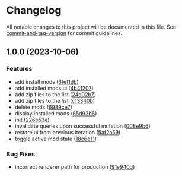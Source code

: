 # Changelog

All notable changes to this project will be documented in this file. See [commit-and-tag-version](https://github.com/absolute-version/commit-and-tag-version) for commit guidelines.

## 1.0.0 (2023-10-06)


### Features

* add install mods ([6fef1db](https://github.com/mkinfrared/baldurs-gate3-mod-manager/commit/6fef1db18195e1e3178875e257868e1442bfa29f))
* add installed mods ui ([4b41207](https://github.com/mkinfrared/baldurs-gate3-mod-manager/commit/4b41207164649d5426d24fe003dbe72e12c02420))
* add zip files to the list ([24d02b7](https://github.com/mkinfrared/baldurs-gate3-mod-manager/commit/24d02b79ef2d911d396533c95e30dd501740e182))
* add zip files to the list ([c13340b](https://github.com/mkinfrared/baldurs-gate3-mod-manager/commit/c13340b119e780d6c2b09c304d95d2b856c42bbb))
* delete mods ([6989ce7](https://github.com/mkinfrared/baldurs-gate3-mod-manager/commit/6989ce711ae1e06eeabdbb2681d45985c21ac3b5))
* display installed mods ([65d93b6](https://github.com/mkinfrared/baldurs-gate3-mod-manager/commit/65d93b6adc862044275773608c9543697aef813c))
* init ([226b53e](https://github.com/mkinfrared/baldurs-gate3-mod-manager/commit/226b53e78e4da5cb5d9eef31140389a7af0ae604))
* invalidate queries upon successful mutation ([008e9b6](https://github.com/mkinfrared/baldurs-gate3-mod-manager/commit/008e9b61273ce5c8abdb210965d5bada5416cb47))
* restore ui from previous iteration ([5af2a59](https://github.com/mkinfrared/baldurs-gate3-mod-manager/commit/5af2a59480719c11967a39646e3e784d7f4999d4))
* toggle active mod state ([18c6d11](https://github.com/mkinfrared/baldurs-gate3-mod-manager/commit/18c6d1150a7f52ab5b21cacb4705c70f0316982c))


### Bug Fixes

* incorrect renderer path for production ([91e940d](https://github.com/mkinfrared/baldurs-gate3-mod-manager/commit/91e940da2f46926d54c033e226cc1454df16a15f))
